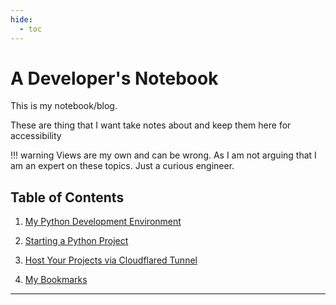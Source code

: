 ```yaml
---
hide:
  - toc
---
```


# A Developer's Notebook

This is my notebook/blog.

These are thing that I want take notes about and keep them here for accessibility

!!! warning
    Views are my own and can be wrong. As I am not arguing that I am an expert on these topics. Just a curious engineer.


## Table of Contents

1. [My Python Development Environment](my-python-development-environment.md)

2. [Starting a Python Project](starting-python-project.md)

3. [Host Your Projects via Cloudflared Tunnel](host-your-projects.md)

4. [My Bookmarks](my-bookmarks.md)

---

